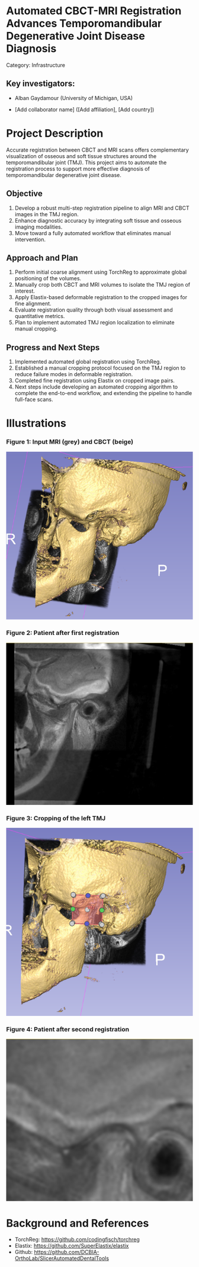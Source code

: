 # Automated CBCT-MRI Registration Advances Temporomandibular Degenerative Joint Disease Diagnosis

Category: Infrastructure

## Key investigators:
- Alban Gaydamour (University of Michigan, USA)

- [Add collaborator name] ([Add affiliation], [Add country])

# Project Description

<!-- Add a short paragraph describing the project. -->

Accurate registration between CBCT and MRI scans offers complementary visualization of osseous and soft tissue structures around the temporomandibular joint (TMJ). This project aims to automate the registration process to support more effective diagnosis of temporomandibular degenerative joint disease.


## Objective

<!-- Describe here WHAT you would like to achieve (what you will have as end result). -->

1. Develop a robust multi-step registration pipeline to align MRI and CBCT images in the TMJ region.
2. Enhance diagnostic accuracy by integrating soft tissue and osseous imaging modalities.
3. Move toward a fully automated workflow that eliminates manual intervention.

## Approach and Plan

<!-- Describe here HOW you would like to achieve the objectives stated above. -->

1. Perform initial coarse alignment using TorchReg to approximate global positioning of the volumes.
2. Manually crop both CBCT and MRI volumes to isolate the TMJ region of interest.
3. Apply Elastix-based deformable registration to the cropped images for fine alignment.
4. Evaluate registration quality through both visual assessment and quantitative metrics.
5. Plan to implement automated TMJ region localization to eliminate manual cropping.

## Progress and Next Steps

<!-- Update this section as you make progress, describing of what you have ACTUALLY DONE.
     If there are specific steps that you could not complete then you can describe them here, too. -->

1. Implemented automated global registration using TorchReg.
2. Established a manual cropping protocol focused on the TMJ region to reduce failure modes in deformable registration.
3. Completed fine registration using Elastix on cropped image pairs.
4. Next steps include developing an automated cropping algorithm to complete the end-to-end workflow, and extending the pipeline to handle full-face scans.

# Illustrations

<!-- Add pictures and links to videos that demonstrate what has been accomplished.
![Description of picture](Example2.jpg)
![Some more images](Example2.jpg)
-->
### **Figure 1:** Input MRI (grey) and CBCT (beige)
![Left half of the head](images/Left_half1.png)

### **Figure 2:** Patient after first registration
![Superposition of MRI and CBCT after first registration](images/Res_approx_B012.png)

### **Figure 3:** Cropping of the left TMJ
![Region of Interest used for cropping of the TMJ](images/Cropping.png)

### **Figure 4:** Patient after second registration
![Superposition of MRI and CBCT after second registration](images/Res_precise_B012.png)

# Background and References

<!-- If you developed any software, include link to the source code repository.
     If possible, also add links to sample data, and to any relevant publications. -->


- TorchReg: https://github.com/codingfisch/torchreg
- Elastix: https://github.com/SuperElastix/elastix
- Github: https://github.com/DCBIA-OrthoLab/SlicerAutomatedDentalTools
